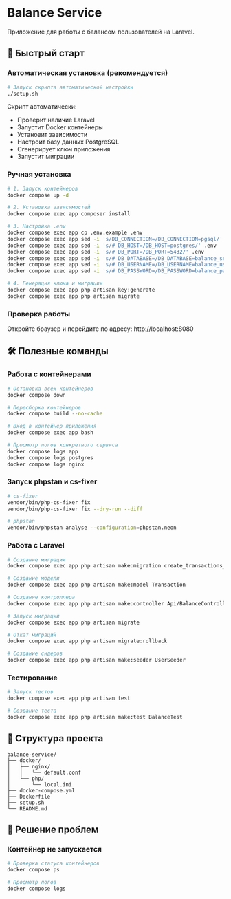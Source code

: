 # Balance Service

Приложение для работы с балансом пользователей на Laravel.

## 🚀 Быстрый старт

### Автоматическая установка (рекомендуется)

```bash
# Запуск скрипта автоматической настройки
./setup.sh
```

Скрипт автоматически:
- Проверит наличие Laravel
- Запустит Docker контейнеры
- Установит зависимости
- Настроит базу данных PostgreSQL
- Сгенерирует ключ приложения
- Запустит миграции

### Ручная установка

```bash
# 1. Запуск контейнеров
docker compose up -d

# 2. Установка зависимостей
docker compose exec app composer install

# 3. Настройка .env
docker compose exec app cp .env.example .env
docker compose exec app sed -i 's/DB_CONNECTION=/DB_CONNECTION=pgsql/' .env
docker compose exec app sed -i 's/# DB_HOST=/DB_HOST=postgres/' .env
docker compose exec app sed -i 's/# DB_PORT=/DB_PORT=5432/' .env
docker compose exec app sed -i 's/# DB_DATABASE=/DB_DATABASE=balance_service/' .env
docker compose exec app sed -i 's/# DB_USERNAME=/DB_USERNAME=balance_user/' .env
docker compose exec app sed -i 's/# DB_PASSWORD=/DB_PASSWORD=balance_password/' .env

# 4. Генерация ключа и миграции
docker compose exec app php artisan key:generate
docker compose exec app php artisan migrate
```

### Проверка работы

Откройте браузер и перейдите по адресу: http://localhost:8080

## 🛠 Полезные команды

### Работа с контейнерами

```bash
# Остановка всех контейнеров
docker compose down

# Пересборка контейнеров
docker compose build --no-cache

# Вход в контейнер приложения
docker compose exec app bash

# Просмотр логов конкретного сервиса
docker compose logs app
docker compose logs postgres
docker compose logs nginx
```

### Запуск phpstan и cs-fixer

```bash
# cs-fixer
vendor/bin/php-cs-fixer fix
vendor/bin/php-cs-fixer fix --dry-run --diff

# phpstan
vendor/bin/phpstan analyse --configuration=phpstan.neon
```

### Работа с Laravel

```bash
# Создание миграции
docker compose exec app php artisan make:migration create_transactions_table

# Создание модели
docker compose exec app php artisan make:model Transaction

# Создание контроллера
docker compose exec app php artisan make:controller Api/BalanceController

# Запуск миграций
docker compose exec app php artisan migrate

# Откат миграций
docker compose exec app php artisan migrate:rollback

# Создание сидеров
docker compose exec app php artisan make:seeder UserSeeder
```

### Тестирование

```bash
# Запуск тестов
docker compose exec app php artisan test

# Создание теста
docker compose exec app php artisan make:test BalanceTest
```

## 📁 Структура проекта

```
balance-service/
├── docker/
│   ├── nginx/
│   │   └── default.conf
│   └── php/
│       └── local.ini
├── docker-compose.yml
├── Dockerfile
├── setup.sh
└── README.md
```

## 🐛 Решение проблем

### Контейнер не запускается
```bash
# Проверка статуса контейнеров
docker compose ps

# Просмотр логов
docker compose logs
```
